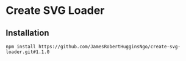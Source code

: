 # Create SVG Loader

## Installation

``` console
npm install https://github.com/JamesRobertHugginsNgo/create-svg-loader.git#1.1.0
```
